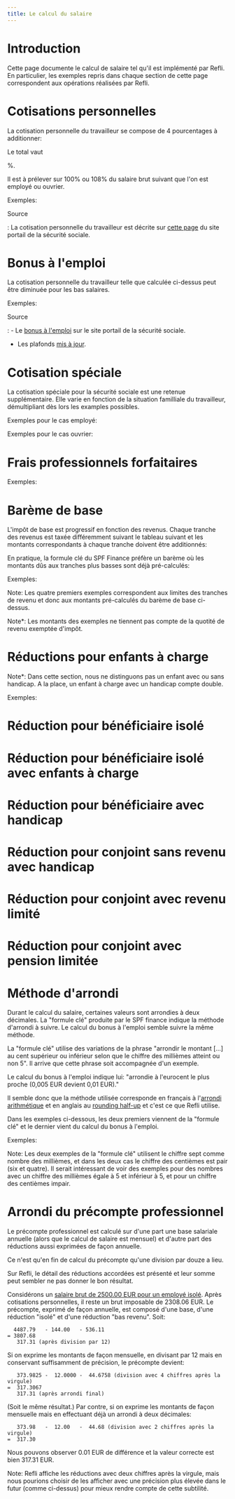 ```yaml
---
title: Le calcul du salaire
---
```


# Introduction

Cette page documente le calcul de salaire tel qu'il est implémenté par Refli.
En particulier, les exemples repris dans chaque section de cette page
correspondent aux opérations réalisées par Refli.

# Cotisations personnelles

La cotisation personnelle du travailleur se compose de 4 pourcentages à
additionner:

<!--# include virtual="/partials/fr/tables/personal-contributions" -->

Le total vaut
<!--# include virtual="/partials/fr/numbers/personal-contributions-ratio" -->%.
Il est à prélever sur 100% ou 108% du salaire brut suivant que l'on
est employé ou ouvrier.

Exemples:

<!--# include virtual="/partials/fr/tables/personal-contributions-examples" -->


Source

:  La cotisation personnelle du travailleur est décrite sur [cette
page](https://www.socialsecurity.be/employer/instructions/dmfa/fr/latest/instructions/socialsecuritycontributions/contributions.html)
   du site portail de la sécurité sociale.

# Bonus à l'emploi

La cotisation personnelle du travailleur telle que calculée ci-dessus peut être
diminuée pour les bas salaires.

Exemples:

<!--# include virtual="/partials/fr/tables/employment-bonus-examples" -->

Source

: - Le [bonus à
l'emploi](https://www.socialsecurity.be/employer/instructions/dmfa/fr/latest/instructions/deductions/workers_reductions/workbonus.html)
    sur le site portail de la sécurité sociale.
 - Les plafonds [mis à
   jour](https://www.socialsecurity.be/employer/instructions/dmfa/fr/latest/intermediates#bonus-a-l-emploi-plafonds).

# Cotisation spéciale

La cotisation spéciale pour la sécurité sociale est une retenue supplémentaire.
Elle varie en fonction de la situation familliale du travailleur, démultipliant
dès lors les examples possibles.

Exemples pour le cas employé:

<!--# include virtual="/partials/fr/tables/special-contributions-employee-examples" -->

Exemples pour le cas ouvrier:

<!--# include virtual="/partials/fr/tables/special-contributions-worker-examples" -->

# Frais professionnels forfaitaires

<!--# include virtual="/partials/fr/content/fixed-professional-fees" -->

Exemples:

<!--# include virtual="/partials/fr/tables/fixed-professional-fees-examples" -->

# Barème de base

L'impôt de base est progressif en fonction des revenus. Chaque tranche des
revenus est taxée différemment suivant le tableau suivant et les montants
correspondants à chaque tranche doivent être additionnés:

<!--# include virtual="/partials/fr/content/progressive-rates" -->

En pratique, la formule clé du SPF Finance préfère un barème où les montants
dûs aux tranches plus basses sont déjà pré-calculés:

<!--# include virtual="/partials/fr/content/precomputed-rates" -->

Exemples:

<!--# include virtual="/partials/fr/tables/pre-base-tax-examples" -->

Note: Les quatre premiers exemples correspondent aux limites des tranches de
revenu et donc aux montants pré-calculés du barème de base ci-dessus.

Note\*: Les montants des exemples ne tiennent pas compte de la quotité de revenu
exemptée d'impôt.

# Réductions pour enfants à charge

Note\*: Dans cette section, nous ne distinguons pas un enfant avec ou sans
handicap. A la place, un enfant à charge avec un handicap compte double.

<!--# include virtual="/partials/fr/tables/children-reductions" -->

Exemples:

<!--# include virtual="/partials/fr/tables/children-reduction-examples" -->

# Réduction pour bénéficiaire isolé

<!--# include virtual="/partials/fr/tables/isolated-reduction" -->

# Réduction pour bénéficiaire isolé avec enfants à charge

<!--# include virtual="/partials/fr/tables/isolated-with-children-reduction" -->

# Réduction pour bénéficiaire avec handicap

<!--# include virtual="/partials/fr/tables/disability-reduction" -->

# Réduction pour conjoint sans revenu avec handicap

<!--# include virtual="/partials/fr/tables/spouse-no-revenue-disability-reduction" -->

# Réduction pour conjoint avec revenu limité

<!--# include virtual="/partials/fr/tables/spouse-revenue-a-reduction" -->

# Réduction pour conjoint avec pension limitée

<!--# include virtual="/partials/fr/tables/spouse-revenue-b-reduction" -->

# Méthode d'arrondi

Durant le calcul du salaire, certaines valeurs sont arrondies à deux décimales.
La "formule clé" produite par le SPF finance indique la méthode d'arrondi à
suivre. Le calcul du bonus à l'emploi semble suivre la même méthode.

La "formule clé" utilise des variations de la phrase "arrondir le montant
\[...\] au cent supérieur ou inférieur selon que le chiffre des millièmes
atteint ou non 5". Il arrive que cette phrase soit accompagnée d'un exemple.

Le calcul du bonus à l'emploi indique lui: "arrondie à l'eurocent le plus
proche (0,005 EUR devient 0,01 EUR)."

Il semble donc que la méthode utilisée corresponde en français à l'[arrondi
arithmétique](https://fr.wikipedia.org/wiki/Arrondi_\(math%C3%A9matiques\)#Arrondi_arithm%C3%A9tique)
et en anglais au [rounding
half-up](https://en.wikipedia.org/wiki/Rounding#Rounding_half_up) et c'est ce
que Refli utilise.

Dans les exemples ci-dessous, les deux premiers viennent de la "formule clé" et
le dernier vient du calcul du bonus à l'emploi.

Exemples:

<!--# include virtual="/partials/fr/tables/rounding-examples" -->

Note: Les deux exemples de la "formule clé" utilisent le chiffre sept comme
nombre des millièmes, et dans les deux cas le chiffre des centièmes est pair
(six et quatre). Il serait intéressant de voir des exemples pour des nombres
avec un chiffre des millièmes égale à 5 et inférieur à 5, et pour un chiffre
des centièmes impair.

# Arrondi du précompte professionnel

Le précompte professionnel est calculé sur d'une part une base salariale
annuelle (alors que le calcul de salaire est mensuel) et d'autre part des
réductions aussi exprimées de façon annuelle.

Ce n'est qu'en fin de calcul du précompte qu'une division par douze a lieu.

Sur Refli, le détail des réductions accordées est présenté et leur somme peut
sembler ne pas donner le bon résultat.

Considérons un [salaire brut de 2500.00 EUR pour un employé
isolé](/fr/describe/2500.00?details). Après cotisations personnelles, il reste
un brut imposable de 2308.06 EUR. Le précompte, exprimé de façon annuelle, est
composé d'une base, d'une réduction "isolé" et d'une réduction "bas revenu".
Soit:

```
  4487.79   - 144.00   - 536.11
= 3807.68
   317.31 (après division par 12)
```

Si on exprime les montants de façon mensuelle, en divisant par 12 mais en
conservant suffisamment de précision, le précompte devient:

```
   373.9825 -  12.0000 -  44.6758 (division avec 4 chiffres après la virgule)
=  317.3067
   317.31 (après arrondi final)
```

(Soit le même résultat.) Par contre, si on exprime les montants de façon
mensuelle mais en effectuant déjà un arrondi à deux décimales:

```
   373.98   -  12.00   -  44.68 (division avec 2 chiffres après la virgule)
=  317.30
```

Nous pouvons observer 0.01 EUR de différence et la valeur correcte est bien
317.31 EUR.

Note: Refli affiche les réductions avec deux chiffres après la virgule,
mais nous pourions choisir de les afficher avec une précision plus élevée dans
le futur (comme ci-dessus) pour mieux rendre compte de cette subtilité.
